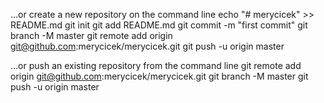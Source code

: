 …or create a new repository on the command line
echo "# merycicek" >> README.md
git init
git add README.md
git commit -m "first commit"
git branch -M master
git remote add origin git@github.com:merycicek/merycicek.git
git push -u origin master
                
…or push an existing repository from the command line
git remote add origin git@github.com:merycicek/merycicek.git
git branch -M master
git push -u origin master